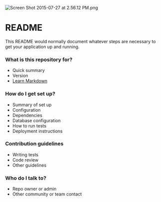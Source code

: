 ![Screen Shot 2015-07-27 at 2.56.12 PM.png](https://bitbucket.org/repo/zRxoX6/images/4031630587-Screen%20Shot%202015-07-27%20at%202.56.12%20PM.png)

# README #

This README would normally document whatever steps are necessary to get your application up and running.

### What is this repository for? ###

* Quick summary
* Version
* [Learn Markdown](https://bitbucket.org/tutorials/markdowndemo)

### How do I get set up? ###

* Summary of set up
* Configuration
* Dependencies
* Database configuration
* How to run tests
* Deployment instructions

### Contribution guidelines ###

* Writing tests
* Code review
* Other guidelines

### Who do I talk to? ###

* Repo owner or admin
* Other community or team contact
